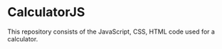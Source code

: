 CalculatorJS
============

This repository consists of the JavaScript, CSS, HTML code used for a calculator.
